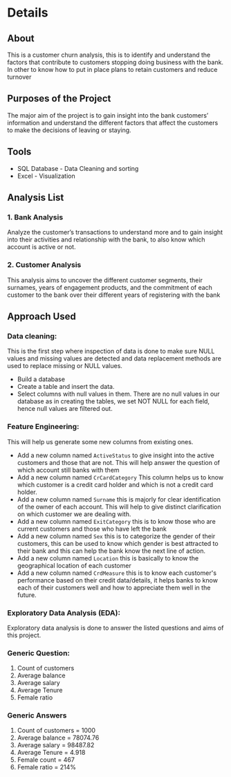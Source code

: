# Details

## About

This is a customer churn analysis, this is to identify and understand the factors that contribute to customers stopping doing business with the bank. In other to know how to put in place plans to retain customers and reduce turnover

## Purposes of the Project

The major aim of the project is to gain insight into the bank customers’ information and understand the different factors that affect the customers to make the decisions of leaving or staying.

## Tools
- SQL Database - Data Cleaning and sorting
- Excel - Visualization

## Analysis List

### 1. Bank Analysis
Analyze the customer’s transactions to understand more and to gain insight into their activities and relationship with the bank, to also know which account is active or not.

### 2. Customer Analysis
This analysis aims to uncover the different customer segments, their surnames, years of engagement products, and the commitment of each customer to the bank over their different years of registering with the bank

## Approach Used

### Data cleaning: 
This is the first step where inspection of data is done to make sure NULL values and missing values are detected and data replacement methods are used to replace missing or NULL values.
- Build a database
- Create a table and insert the data.
- Select columns with null values in them. There are no null values in our database as in creating the tables, we set NOT NULL for each field, hence null values are filtered out.

### Feature Engineering: 
This will help us generate some new columns from existing ones.
- Add a new column named `ActiveStatus` to give insight into the active customers and those that are not. This will help answer the question of which account still banks with them
- Add a new column named `CrCardCategory` This column helps us to know which customer is a credit card holder and which is not a credit card holder.
- Add a new column named `Surname` this is majorly for clear identification of the owner of each account. This will help to give distinct clarification on which customer we are dealing with.
- Add a new column named `ExitCategory` this is to know those who are current customers and those who have left the bank
- Add a new column named `Sex` this is to categorize the gender of their customers, this can be used to know which gender is best attracted to their bank and this can help the bank know the next line of action.
- Add a new column named `Location` this is basically to know the geographical location of each customer
- Add a new column named `CrdMeasure` this is to know each customer's performance based on their credit data/details, it helps banks to know each of their customers well and how to appreciate them well in the future.

### Exploratory Data Analysis (EDA):
Exploratory data analysis is done to answer the listed questions and aims of this project.

### Generic Question:
1.	Count of customers
2.	Average balance
3.	Average salary
4.	Average Tenure
5.	Female ratio

### Generic Answers
1.	Count of customers = 1000
2.	Average balance = 78074.76
3.	Average salary = 98487.82
4.	Average Tenure = 4.918
5.	Female count = 467
6.	Female ratio = 214%
